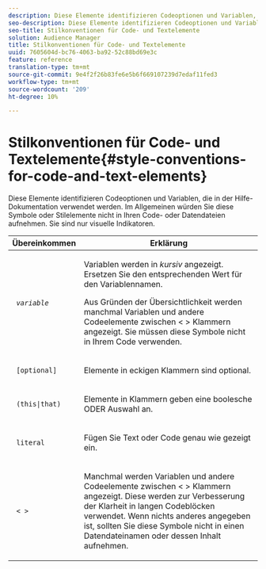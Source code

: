 ```yaml
---
description: Diese Elemente identifizieren Codeoptionen und Variablen, die in der Hilfe-Dokumentation verwendet werden. Im Allgemeinen würden Sie diese Symbole oder Stilelemente nicht in Ihren Code- oder Datendateien aufnehmen. Sie sind nur visuelle Indikatoren.
seo-description: Diese Elemente identifizieren Codeoptionen und Variablen, die in der Hilfe-Dokumentation verwendet werden. Im Allgemeinen würden Sie diese Symbole oder Stilelemente nicht in Ihren Code- oder Datendateien aufnehmen. Sie sind nur visuelle Indikatoren.
seo-title: Stilkonventionen für Code- und Textelemente
solution: Audience Manager
title: Stilkonventionen für Code- und Textelemente
uuid: 7605604d-bc76-4063-ba92-52c88bd69e3c
feature: reference
translation-type: tm+mt
source-git-commit: 9e4f2f26b83fe6e5b6f669107239d7edaf11fed3
workflow-type: tm+mt
source-wordcount: '209'
ht-degree: 10%

---
```



# Stilkonventionen für Code- und Textelemente{#style-conventions-for-code-and-text-elements}

Diese Elemente identifizieren Codeoptionen und Variablen, die in der Hilfe-Dokumentation verwendet werden. Im Allgemeinen würden Sie diese Symbole oder Stilelemente nicht in Ihren Code- oder Datendateien aufnehmen. Sie sind nur visuelle Indikatoren.

<table id="table_EBEF9490D90041BD8B7ABE3AF1AF35B6"> 
 <thead> 
  <tr> 
   <th colname="col1" class="entry"> Übereinkommen </th> 
   <th colname="col2" class="entry"> Erklärung </th> 
  </tr> 
 </thead>
 <tbody> 
  <tr> 
   <td colname="col1"> <p> <code> <i>variable</i> </code> </p> </td> 
   <td colname="col2"> <p>Variablen werden in <i>kursiv</i> angezeigt. Ersetzen Sie den entsprechenden Wert für den Variablennamen. </p> <p>Aus Gründen der Übersichtlichkeit werden manchmal Variablen und andere Codeelemente zwischen &lt; &gt; Klammern angezeigt. Sie müssen diese Symbole nicht in Ihrem Code verwenden. </p> </td> 
  </tr> 
  <tr> 
   <td colname="col1"> <p> <code> [optional]</code> </p> </td> 
   <td colname="col2"> <p>Elemente in eckigen Klammern sind optional. </p> </td> 
  </tr> 
  <tr> 
   <td colname="col1"> <p> <code> (this|that) </code> </p> </td> 
   <td colname="col2"> <p>Elemente in Klammern geben eine boolesche <span class="wintitle"> ODER</span> Auswahl an. </p> </td> 
  </tr> 
  <tr> 
   <td colname="col1"> <p> <code> literal</code> </p> </td> 
   <td colname="col2"> <p>Fügen Sie Text oder Code genau wie gezeigt ein. </p> </td> 
  </tr> 
  <tr> 
   <td colname="col1"> <p> <code> &lt; &gt;</code> </p> </td> 
   <td colname="col2"> <p>Manchmal werden Variablen und andere Codeelemente zwischen &lt; &gt; Klammern angezeigt. Diese werden zur Verbesserung der Klarheit in langen Codeblöcken verwendet. Wenn nichts anderes angegeben ist, sollten Sie diese Symbole nicht in einen Datendateinamen oder dessen Inhalt aufnehmen. </p> </td> 
  </tr> 
 </tbody> 
</table>

